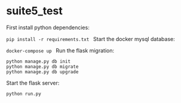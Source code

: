 # suite5_test
First install python dependencies:

`pip install -r requirements.txt
`
Start the docker mysql database:

`docker-compose up
`
Run the flask migration:

```
python manage.py db init
python manage.py db migrate
python manage.py db upgrade
```

Start the flask server:

`python run.py`